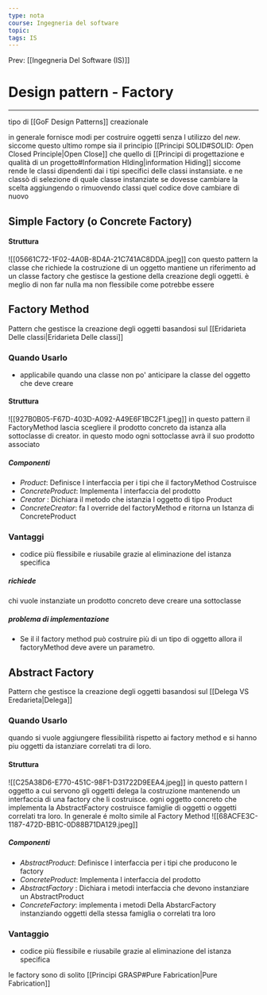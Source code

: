 ```yaml
---
type: nota
course: Ingegneria del software
topic: 
tags: IS
---
```


Prev: [[Ingegneria Del Software (IS)]]

# Design pattern - Factory
---

tipo di [[GoF Design Patterns]] creazionale

in generale fornisce modi per costruire oggetti senza l utilizzo del _new_. siccome questo ultimo rompe sia il  principio  [[Principi SOLID#S*O*LID: *O*pen Closed Principle|Open Close]]  che quello di [[Principi di progettazione e qualità di un progetto#Information HIding|information Hiding]]
siccome rende le classi dipendenti dai i tipi specifici delle classi instansiate. e ne classò di selezione di quale classe instanziate se dovesse cambiare la scelta aggiungendo o rimuovendo classi quel codice dove cambiare di nuovo 

## Simple Factory (o Concrete Factory)
#### Struttura
![[05661C72-1F02-4A0B-8D4A-21C741AC8DDA.jpeg]]
con questo pattern la classe che richiede la costruzione di un oggetto mantiene un riferimento ad un classe factory che gestisce la gestione della creazione degli oggetti. è meglio di non far nulla ma non flessibile come potrebbe essere

## Factory Method
Pattern che gestisce la creazione degli oggetti basandosi sul [[Eridarieta Delle classi|Eridarieta Delle classi]] 
### Quando Usarlo 
- applicabile quando una classe non po' anticipare la classe del oggetto che deve creare
#### Struttura
![[927B0B05-F67D-403D-A092-A49E6F1BC2F1.jpeg]]
in questo pattern il FactoryMethod lascia scegliere il prodotto concreto da istanza alla sottoclasse di creator. in questo modo ogni sottoclasse avrà il suo prodotto associato
##### Componenti
- _Product_: Definisce l interfaccia per i tipi che il factoryMethod Costruisce
- _ConcreteProduct_: Implementa l interfaccia del prodotto
- _Creator_ :  Dichiara il metodo che istanzia l oggetto di tipo Product
- _ConcreteCreator_: fa l override del factoryMethod e ritorna un Istanza di ConcreteProduct

### Vantaggi
- codice più flessibile e riusabile grazie al eliminazione del istanza specifica
##### richiede
chi vuole instanziate un prodotto concreto deve creare una sottoclasse
##### problema di implementazione
- Se il il factory method può costruire più di un tipo di oggetto allora il factoryMethod deve avere un parametro.



## Abstract Factory
Pattern che gestisce la creazione degli oggetti basandosi sul [[Delega VS Eredarieta|Delega]] 
### Quando Usarlo
quando si vuole aggiungere flessibilità rispetto ai factory method e si hanno piu oggetti da istanziare correlati tra di loro.
#### Struttura
![[C25A38D6-E770-451C-98F1-D31722D9EEA4.jpeg]]
in questo pattern l oggetto a cui servono gli oggetti delega la costruzione mantenendo un interfaccia di una factory che li costruisce. ogni oggetto concreto che implementa la AbstractFactory costruisce famiglie di oggetti o oggetti correlati tra loro.
In generale é molto simile al Factory Method
![[68ACFE3C-1187-472D-BB1C-0D88B71DA129.jpeg]]

##### Componenti
- _AbstractProduct_: Definisce l interfaccia per i tipi  che producono le factory
- _ConcreteProduct_: Implementa l interfaccia del prodotto
- _AbstractFactory_ :  Dichiara i metodi  interfaccia che devono instanziare un AbstractProduct
- _ConcreteFactory_: implementa i metodi Della AbstarcFactory instanziando oggetti della stessa famiglia o correlati tra loro

### Vantaggio
- codice più flessibile e riusabile grazie al eliminazione del istanza specifica




le factory sono di solito  [[Principi GRASP#Pure Fabrication|Pure Fabrication]]
